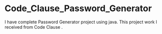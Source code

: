 # Code_Clause_Password_Generator
I have complete Password Generator project using java. This project work I received from Code Clause . 
